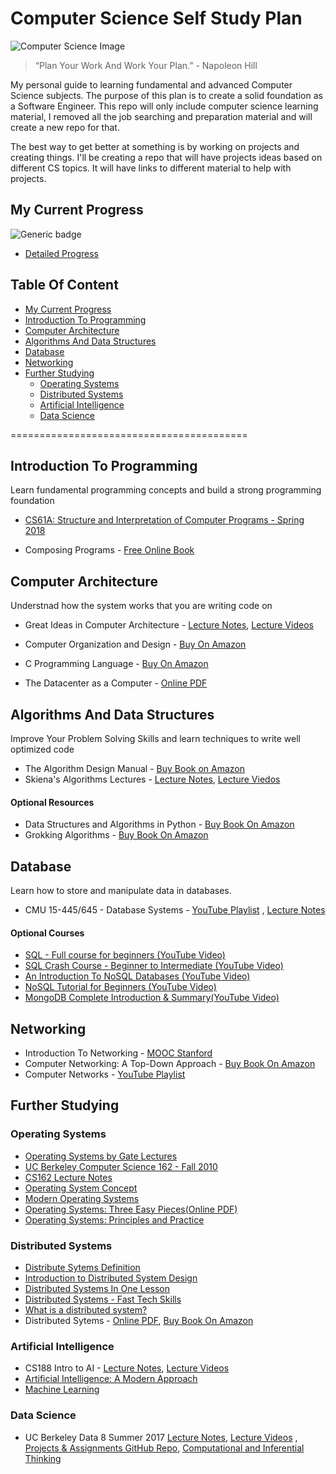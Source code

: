 Computer Science Self Study Plan
============

![Computer Science Image](http://oi67.tinypic.com/98hvzk.jpg)

> “Plan Your Work And Work Your Plan.” - Napoleon Hill

My personal guide to learning fundamental and advanced Computer Science subjects.  The purpose of this plan is to create a solid foundation as a Software Engineer. This repo will only include computer science learning material, I removed all the job searching and preparation material and will create a new repo for that. 

The best way to get better at something is by working on projects and creating things. I'll be creating a repo that will have projects ideas based on different CS topics. It will have links to different material to help with projects. 

## My Current Progress
 ![Generic badge](https://img.shields.io/badge/Progress-72.87%25-32CD32.svg)

* [Detailed Progress](https://docs.google.com/spreadsheets/d/1HmN18NEuFJ1vD0LpfckzK1SGa0NrOGfv5HEPeUwleoM)

## Table Of Content

* [My Current Progress](#my-current-progress)
* [Introduction To Programming](#introduction-to-programming)
* [Computer Architecture](#computer-architecture)
* [Algorithms And Data Structures](#algorithms-and-data-structures)
* [Database](#database)
* [Networking](#networking)
* [Further Studying](#further-studying)
     + [Operating Systems](#operating-systems)
     + [Distributed Systems](#distributed-systems)
     + [Artificial Intelligence](#artificial-intelligence)
     + [Data Science](#data-science)

=========================================
## Introduction To Programming

Learn fundamental programming concepts and build a strong programming foundation

- [CS61A: Structure and Interpretation of Computer Programs - Spring 2018](https://bit.ly/2Kr1VJi)

- Composing Programs - [Free Online Book](http://composingprograms.com/)


## Computer Architecture

Understnad how the system works that you are writing code on

- Great Ideas in Computer Architecture - [Lecture Notes](http://inst.eecs.berkeley.edu/~cs61c/sp15/), [Lecture Videos](https://archive.org/details/ucberkeley-webcast-PL-XXv-cvA_iCl2-D-FS5mk0jFF6cYSJs_)

- Computer Organization and Design - [Buy On Amazon](https://www.amazon.com/Computer-Organization-Design-Fifth-Architecture/dp/0124077269?pldnSite=1)
- C Programming Language - [Buy On Amazon](https://www.amazon.com/Programming-Language-2nd-Brian-Kernighan/dp/0131103628/ref=sr_1_1?s=books&ie=UTF8&qid=1518908013&sr=1-1&keywords=c+programming+language)
- The Datacenter as a Computer - [Online PDF](http://inst.eecs.berkeley.edu/~cs61c/resources/WSCBarrosoHolzle.pdf)

## Algorithms And Data Structures

Improve Your Problem Solving Skills and learn techniques to write well optimized code

  - The Algorithm Design Manual - [Buy Book on Amazon](https://amzn.to/2MkzLRP)
  - Skiena's Algorithms Lectures - [Lecture Notes](https://bit.ly/2Miw0zL), [Lecture Viedos](https://bit.ly/2MKtf74)

  #### Optional Resources
  - Data Structures and Algorithms in Python - [Buy Book On Amazon](https://amzn.to/2LS9ga5)
  - Grokking Algorithms - [Buy Book On Amazon](https://amzn.to/2Ku6AKe)

## Database
Learn how to store and manipulate data in databases.

  - CMU 15-445/645 - Database Systems - [YouTube Playlist](https://www.youtube.com/playlist?list=PLSE8ODhjZXja3hgmuwhf89qboV1kOxMx7) , [Lecture Notes](https://15445.courses.cs.cmu.edu/fall2018/)

  #### Optional Courses
  - [SQL - Full course for beginners (YouTube Video)](https://www.youtube.com/watch?v=HXV3zeQKqGY)
  - [SQL Crash Course - Beginner to Intermediate (YouTube Video)](https://www.youtube.com/watch?v=nWeW3sCmD2k)
  - [An Introduction To NoSQL Databases (YouTube Video)](https://www.youtube.com/watch?v=uD3p_rZPBUQ)
  - [NoSQL Tutorial for Beginners (YouTube Video)](https://www.youtube.com/watch?v=2yQ9TGFpDuM)
  - [MongoDB Complete Introduction & Summary(YouTube Video)](https://www.youtube.com/watch?v=VELru-FCWDM)

## Networking

  - Introduction To Networking - [MOOC Stanford](https://stanford.io/1GXRYzS)
  - Computer Networking: A Top-Down Approach - [Buy Book On Amazon](https://amzn.to/2vju3Jz)
  - Computer Networks - [YouTube Playlist](https://m.youtube.com/playlist?list=PLEbnTDJUr_IegfoqO4iPnPYQui46QqT0j)


## Further Studying

### Operating Systems
   * [Operating Systems by Gate Lectures ](http://bit.ly/2BDbPGQ)
   * [UC Berkeley Computer Science 162 - Fall 2010](http://bit.ly/2BAAjAF)
   * [CS162 Lecture Notes](http://bit.ly/2HtvtWn)
   * [Operating System Concept](http://amzn.to/2EOJFuB)
   * [Modern Operating Systems](http://amzn.to/2CvAERS)
   * [Operating Systems: Three Easy Pieces(Online PDF)](http://pages.cs.wisc.edu/~remzi/OSTEP/)
   * [Operating Systems: Principles and Practice](http://amzn.to/2ommQEq)

### Distributed Systems    
   * [Distribute Sytems Definition](https://m.youtube.com/watch?v=nH9uwoyczFc)
   * [Introduction to Distributed System Design](http://bit.ly/13KaEko)
   * [Distributed Systems In One Lesson](http://bit.ly/2sJA3MU)
   * [Distributed Systems - Fast Tech Skills](http://bit.ly/2EDAwBw)
   * [What is a distributed system?](http://bit.ly/2EDP5ZX)
   * Distributed Sytems - [Online PDF](http://bit.ly/2wQshO0), [Buy Book On Amazon](http://amzn.to/2sAcoOE)

### Artificial Intelligence
  * CS188 Intro to AI - [Lecture Notes](https://bit.ly/2KtbA1K), [Lecture Videos](https://bit.ly/25TQnXW)
  * [Artificial Intelligence: A Modern Approach](https://amzn.to/2vBfQXO)
  * [Machine Learning](https://www.coursera.org/learn/machine-learning)

### Data Science
  * UC Berkeley Data 8 Summer 2017 [Lecture Notes](http://data8.org/su17/), [Lecture Videos](https://bit.ly/2LYZpyC) , [Projects & Assignments GitHub Repo](https://bit.ly/2vK5Ewj), [Computational and Inferential Thinking](https://bit.ly/2naa5fP)
